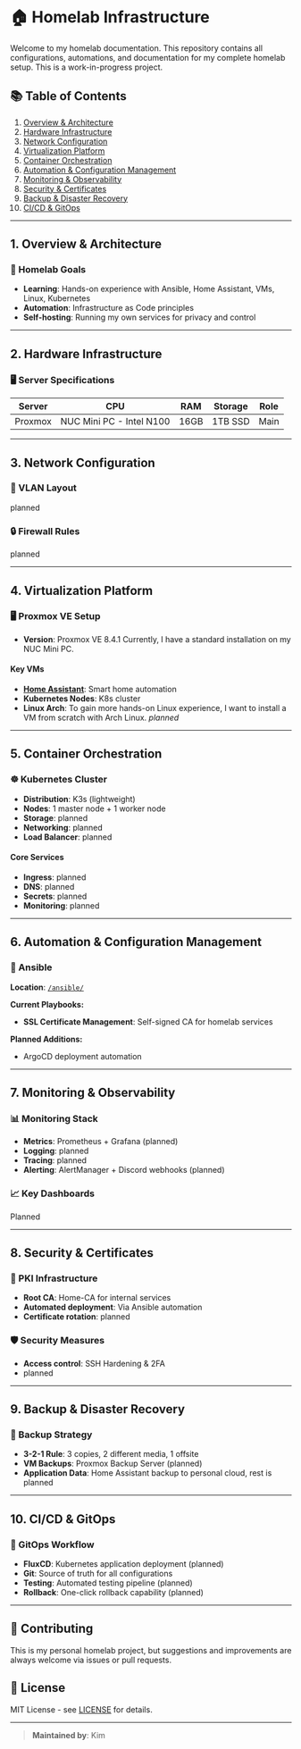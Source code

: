 # 🏠 Homelab Infrastructure

Welcome to my homelab documentation. This repository contains all configurations, automations, and documentation for my complete homelab setup. This is a work-in-progress project.

## 📚 Table of Contents

1. [Overview & Architecture](#1-overview--architecture)
2. [Hardware Infrastructure](#2-hardware-infrastructure)
3. [Network Configuration](#3-network-configuration)
4. [Virtualization Platform](#4-virtualization-platform)
5. [Container Orchestration](#5-container-orchestration)
6. [Automation & Configuration Management](#6-automation--configuration-management)
7. [Monitoring & Observability](#7-monitoring--observability)
8. [Security & Certificates](#8-security--certificates)
9. [Backup & Disaster Recovery](#9-backup--disaster-recovery)
10. [CI/CD & GitOps](#10-cicd--gitops)

---

## 1. Overview & Architecture

### 🎯 Homelab Goals

- **Learning**: Hands-on experience with Ansible, Home Assistant, VMs, Linux, Kubernetes
- **Automation**: Infrastructure as Code principles
- **Self-hosting**: Running my own services for privacy and control

---

## 2. Hardware Infrastructure

### 🖥️ Server Specifications

| Server  | CPU                    | RAM  | Storage | Role |
|---------|------------------------|------|---------|------|
| Proxmox | NUC Mini PC - Intel N100 | 16GB | 1TB SSD | Main |

---

## 3. Network Configuration

### 📡 VLAN Layout

planned

### 🔒 Firewall Rules

planned

---

## 4. Virtualization Platform

### 🖥️ Proxmox VE Setup

- **Version**: Proxmox VE 8.4.1
Currently, I have a standard installation on my NUC Mini PC.

#### Key VMs

- [**Home Assistant**](./home_assistant/README.md): Smart home automation 
- **Kubernetes Nodes**: K8s cluster
- **Linux Arch**: To gain more hands-on Linux experience, I want to install a VM from scratch with Arch Linux. *planned*

---

## 5. Container Orchestration

### ☸️ Kubernetes Cluster

- **Distribution**: K3s (lightweight)
- **Nodes**: 1 master node + 1 worker node
- **Storage**: planned
- **Networking**: planned
- **Load Balancer**: planned

#### Core Services

- **Ingress**: planned
- **DNS**: planned
- **Secrets**: planned
- **Monitoring**: planned

---

## 6. Automation & Configuration Management

### 🤖 Ansible

**Location**: [`/ansible/`](./ansible/)

**Current Playbooks:**

- **SSL Certificate Management**: Self-signed CA for homelab services

**Planned Additions:**

- ArgoCD deployment automation

---

## 7. Monitoring & Observability

### 📊 Monitoring Stack

- **Metrics**: Prometheus + Grafana (planned)
- **Logging**: planned
- **Tracing**: planned
- **Alerting**: AlertManager + Discord webhooks (planned)

### 📈 Key Dashboards

Planned

---

## 8. Security & Certificates

### 🔐 PKI Infrastructure

- **Root CA**: Home-CA for internal services
- **Automated deployment**: Via Ansible automation
- **Certificate rotation**: planned

### 🛡️ Security Measures

- **Access control**: SSH Hardening & 2FA
- planned

---

## 9. Backup & Disaster Recovery

### 💾 Backup Strategy

- **3-2-1 Rule**: 3 copies, 2 different media, 1 offsite
- **VM Backups**: Proxmox Backup Server (planned)
- **Application Data**: Home Assistant backup to personal cloud, rest is planned

---

## 10. CI/CD & GitOps

### 🚀 GitOps Workflow

- **FluxCD**: Kubernetes application deployment (planned)
- **Git**: Source of truth for all configurations
- **Testing**: Automated testing pipeline (planned)
- **Rollback**: One-click rollback capability (planned)

---

## 🤝 Contributing

This is my personal homelab project, but suggestions and improvements are always welcome via issues or pull requests.

## 📄 License

MIT License - see [LICENSE](LICENSE) for details.

---

> **Maintained by**: Kim
